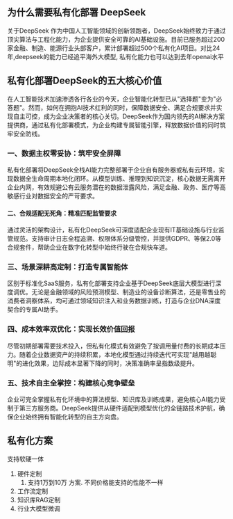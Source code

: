 ##  为什么需要私有化部署 DeepSeek

关于DeepSeek
作为中国人工智能领域的创新领跑者，DeepSeek始终致力于通过顶尖算法与工程化能力，为企业提供安全可靠的AI基础设施。目前已服务超过200家金融、制造、能源行业头部客户，累计部署超过500个私有化AI项目。对比24年,deepseek的能力已经追平海外大模型, 私有化能力也可以达到去年openai水平


##  私有化部署DeepSeek的五大核心价值

在人工智能技术加速渗透各行各业的今天，企业智能化转型已从"选择题"变为"必答题"。然而，如何在拥抱AI技术红利的同时，保障数据安全、满足合规要求并实现自主可控，成为企业决策者的核心关切。DeepSeek作为国内领先的AI解决方案提供商，通过私有化部署模式，为企业构建专属智能引擎，释放数据价值的同时筑牢安全防线。

###  一、数据主权零妥协：筑牢安全屏障

私有化部署将DeepSeek全栈AI能力完整部署于企业自有服务器或私有云环境，实现数据全生命周期本地化闭环。从模型训练、推理到知识沉淀，核心数据无需离开企业内网，有效规避公有云服务潜在的数据泄露风险，满足金融、政务、医疗等高敏感行业对数据安全的严苛要求。

#### 二、合规适配无死角：精准匹配监管要求

通过灵活的架构设计，私有化DeepSeek可深度适配企业现有IT基础设施与行业监管规范。支持审计日志全程追溯、权限体系分级管控，并提供GDPR、等保2.0等合规套件，帮助企业在数字化转型中始终行驶在合规快车道。

### 三、场景深耕高定制：打造专属智能体

区别于标准化SaaS服务，私有化部署支持企业基于DeepSeek底层大模型进行深度调优。无论是金融领域的风险预测模型、制造业的设备诊断算法，还是零售业的消费者洞察体系，均可通过领域知识注入和业务数据训练，打造与企业DNA深度契合的专属AI助手。

### 四、成本效率双优化：实现长效价值回报

尽管初期部署需要技术投入，但私有化模式有效避免了按调用量付费的长期成本压力。随着企业数据资产的持续积累，本地化模型通过持续迭代可实现"越用越聪明"的进化效果，边际成本显著下降的同时，决策准确率呈指数级提升。

### 五、技术自主全掌控：构建核心竞争壁垒

企业可完全掌握私有化环境中的算法模型、知识库及训练成果，避免核心AI能力受制于第三方服务商。DeepSeek提供从硬件适配到模型优化的全链路技术护航，确保企业始终拥有智能化转型的自主方向盘。

## 私有化方案

支持软硬一体

1. 硬件定制 
	1. 支持1万到10万 方案. 不同价格能支持的性能不一样
2. 工作流定制
3. 知识库RAG定制
4. 行业大模型微调


